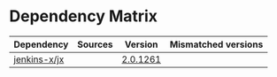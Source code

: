 # Dependency Matrix

Dependency | Sources | Version | Mismatched versions
---------- | ------- | ------- | -------------------
[jenkins-x/jx](https://github.com/jenkins-x/jx.git) |  | [2.0.1261](https://github.com/jenkins-x/jx/releases/tag/v2.0.1261) | 
